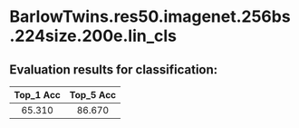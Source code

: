 # BarlowTwins.res50.imagenet.256bs.224size.200e.lin_cls  

## Evaluation results for classification:  

|  Top_1 Acc  |  Top_5 Acc  |  
|:-----------:|:-----------:|  
|   65.310    |   86.670    |
